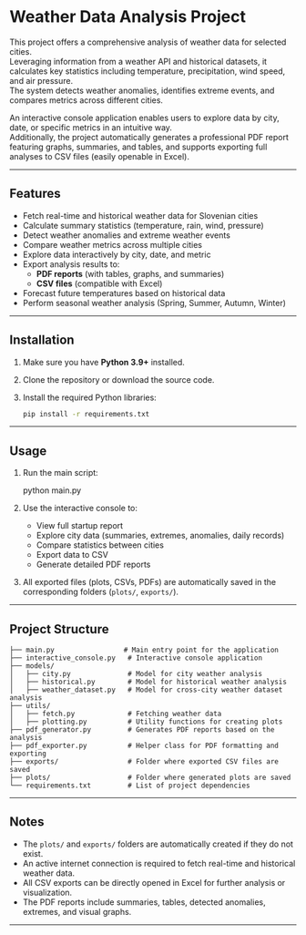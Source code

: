 # Weather Data Analysis Project

This project offers a comprehensive analysis of weather data for selected cities.  
Leveraging information from a weather API and historical datasets, it calculates key statistics including temperature, precipitation, wind speed, and air pressure.  
The system detects weather anomalies, identifies extreme events, and compares metrics across different cities.

An interactive console application enables users to explore data by city, date, or specific metrics in an intuitive way.  
Additionally, the project automatically generates a professional PDF report featuring graphs, summaries, and tables, and supports exporting full analyses to CSV files (easily openable in Excel).

---

## Features

- Fetch real-time and historical weather data for Slovenian cities
- Calculate summary statistics (temperature, rain, wind, pressure)
- Detect weather anomalies and extreme weather events
- Compare weather metrics across multiple cities
- Explore data interactively by city, date, and metric
- Export analysis results to:
  - **PDF reports** (with tables, graphs, and summaries)
  - **CSV files** (compatible with Excel)
- Forecast future temperatures based on historical data
- Perform seasonal weather analysis (Spring, Summer, Autumn, Winter)

---

## Installation

1. Make sure you have **Python 3.9+** installed.
2. Clone the repository or download the source code.
3. Install the required Python libraries:

   ```bash
   pip install -r requirements.txt

---

## Usage

1. Run the main script:

   python main.py

2. Use the interactive console to:
   - View full startup report
   - Explore city data (summaries, extremes, anomalies, daily records)
   - Compare statistics between cities
   - Export data to CSV
   - Generate detailed PDF reports

3. All exported files (plots, CSVs, PDFs) are automatically saved in the corresponding folders (`plots/`, `exports/`).

---

## Project Structure

```
├── main.py                 # Main entry point for the application
├── interactive_console.py   # Interactive console application
├── models/
│   ├── city.py              # Model for city weather analysis
│   ├── historical.py        # Model for historical weather analysis
│   ├── weather_dataset.py   # Model for cross-city weather dataset analysis
├── utils/
│   ├── fetch.py             # Fetching weather data
│   ├── plotting.py          # Utility functions for creating plots
├── pdf_generator.py         # Generates PDF reports based on the analysis
├── pdf_exporter.py          # Helper class for PDF formatting and exporting
├── exports/                 # Folder where exported CSV files are saved
├── plots/                   # Folder where generated plots are saved
└── requirements.txt         # List of project dependencies
```

---

## Notes

- The `plots/` and `exports/` folders are automatically created if they do not exist.
- An active internet connection is required to fetch real-time and historical weather data.
- All CSV exports can be directly opened in Excel for further analysis or visualization.
- The PDF reports include summaries, tables, detected anomalies, extremes, and visual graphs.

---
